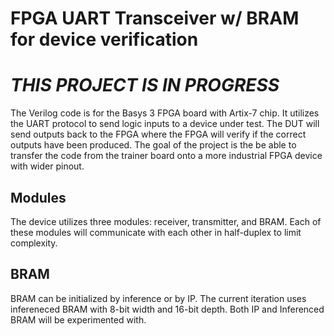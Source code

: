 # FPGA UART Transceiver w/ BRAM for device verification
# *THIS PROJECT IS IN PROGRESS*
The Verilog code is for the Basys 3 FPGA board with Artix-7 chip. It utilizes the UART protocol to send logic inputs to a device under test. The DUT will send outputs back to the FPGA where the FPGA will verify if the correct outputs have been produced. The goal of the project is the be able to transfer the code from the trainer board onto a more industrial FPGA device with wider pinout. 


## Modules
The device utilizes three modules: receiver, transmitter, and BRAM. Each of these modules will communicate with each other in half-duplex to limit complexity. 

## BRAM
BRAM can be initialized by inference or by IP. The current iteration uses infereneced BRAM with 8-bit width and 16-bit depth. Both IP and Inferenced BRAM will be experimented with.
